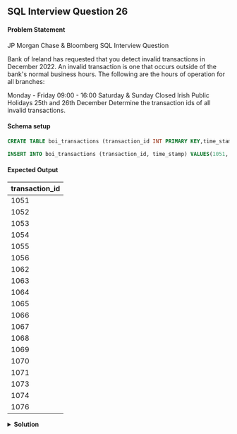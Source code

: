 ## SQL Interview Question 26

#### Problem Statement

<bold>JP Morgan Chase & Bloomberg SQL Interview Question</bold>

Bank of Ireland has requested that you detect invalid transactions in December 2022.
An invalid transaction is one that occurs outside of the bank's normal business hours.
The following are the hours of operation for all branches:

Monday - Friday 09:00 - 16:00
Saturday & Sunday Closed
Irish Public Holidays 25th and 26th December
Determine the transaction ids of all invalid transactions.

#### Schema setup

```sql
CREATE TABLE boi_transactions (transaction_id INT PRIMARY KEY,time_stamp DATETIME NOT NULL);

INSERT INTO boi_transactions (transaction_id, time_stamp) VALUES(1051, '2022-12-03 10:15'),(1052, '2022-12-03 17:00'),(1053, '2022-12-04 10:00'),(1054, '2022-12-04 14:00'),(1055, '2022-12-05 08:59'),(1056, '2022-12-05 16:01'),(1057, '2022-12-06 09:00'),(1058, '2022-12-06 15:59'),(1059, '2022-12-07 12:00'),(1060, '2022-12-08 09:00'),(1061, '2022-12-09 10:00'),(1062, '2022-12-10 11:00'),(1063, '2022-12-10 17:30'),(1064, '2022-12-11 12:00'),(1065, '2022-12-12 08:59'),(1066, '2022-12-12 16:01'),(1067, '2022-12-25 10:00'),(1068, '2022-12-25 15:00'),(1069, '2022-12-26 09:00'),(1070, '2022-12-26 14:00'),(1071, '2022-12-26 16:30'),(1072, '2022-12-27 09:00'),(1073, '2022-12-28 08:30'),(1074, '2022-12-29 16:15'),(1075, '2022-12-30 14:00'),(1076, '2022-12-31 10:00');
```

#### Expected Output

| transaction_id |
|----------------|
| 1051           |
| 1052           |
| 1053           |
| 1054           |
| 1055           |
| 1056           |
| 1062           |
| 1063           |
| 1064           |
| 1065           |
| 1066           |
| 1067           |
| 1068           |
| 1069           |
| 1070           |
| 1071           |
| 1073           |
| 1074           |
| 1076           | 

<details>
<summary><strong>Solution</strong></summary>

```sql
SELECT
   transaction_id
FROM boi_transactions
WHERE
    YEAR(time_stamp) = 2022 AND MONTH(time_stamp) = 12
AND
(   
    DAYOFWEEK(time_stamp) IN (1,7)
    OR TIME(time_stamp) < '09:00:00'
    OR TIME(time_stamp) > '16:00:00'
    OR DAYOFMONTH(time_stamp) IN (25,26)
);
```
</details>
